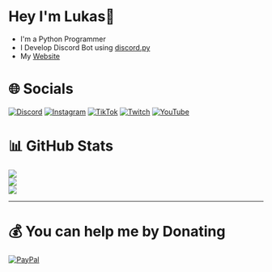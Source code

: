# Hey I'm Lukas👋 
- I'm a Python Programmer
- I Develop Discord Bot using [discord.py](https://github.com/Rapptz/discord.py)
- My [Website](https://lukas9627.de/)

# 🌐 Socials
[![Discord](https://img.shields.io/badge/Discord-%237289DA.svg?logo=discord&logoColor=white)](https://discord.gg/https://discord.gg/DnJjec3KcP) [![Instagram](https://img.shields.io/badge/Instagram-%23E4405F.svg?logo=Instagram&logoColor=white)](https://instagram.com/lukas.9627) [![TikTok](https://img.shields.io/badge/TikTok-%23000000.svg?logo=TikTok&logoColor=white)](https://tiktok.com/@lukas_9627) [![Twitch](https://img.shields.io/badge/Twitch-%239146FF.svg?logo=Twitch&logoColor=white)](https://twitch.tv/lukas9627) [![YouTube](https://img.shields.io/badge/YouTube-%23FF0000.svg?logo=YouTube&logoColor=white)](https://youtube.com/@lukasz9627) 

# 📊 GitHub Stats
![](https://github-readme-stats.vercel.app/api?username=x10Lukas&theme=radical&hide_border=false&include_all_commits=false&count_private=true&show_icons=true&hide=stars)<br/>
![](https://github-readme-streak-stats.herokuapp.com/?user=x10Lukas&theme=radical&hide_border=false)<br/>
![](https://github-readme-stats.vercel.app/api/top-langs/?username=x10Lukas&theme=radical&hide_border=false&include_all_commits=false&count_private=true&layout=compact)

---

# 💰 You can help me by Donating
[![PayPal](https://img.shields.io/badge/PayPal-00457C?style=for-the-badge&logo=paypal&logoColor=white)](https://paypal.me/lukasbotservices) 

<!-- Proudly created with GPRM ( https://gprm.itsvg.in ) -->
